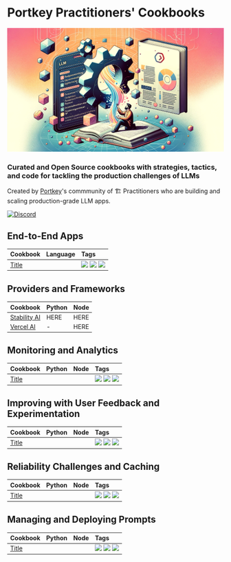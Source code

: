 # Portkey Practitioners' Cookbooks
![header](../images/header.png)

### Curated and Open Source cookbooks with strategies, tactics, and code for tackling the **production challenges** of LLMs

Created by [Portkey](https://portkey.ai/)'s commmunity of 🏗️ Practitioners who are building and scaling production-grade LLM apps.

<a href="https://discord.gg/sDk9JaNfK8" target="_blank"><img src="https://img.shields.io/discord/1143393887742861333?logo=discord" alt="Discord" height=22></a>

## End-to-End Apps

| Cookbook | Language | Tags |
| :- | :- | :- |
| [Title](/) | | <img src="https://img.shields.io/badge/OpenAI-firebrick" height=20> <img src="https://img.shields.io/badge/Supabase-blue" height=20> <img src="https://img.shields.io/badge/Postgres-darkgreen" height=20> |

## Providers and Frameworks

| Cookbook | Python | Node |
| :- | :- | :- | 
| [Stability AI](/) | HERE | HERE | 
| [Vercel AI](/) | - | HERE | 

## Monitoring and Analytics

| Cookbook | Python | Node | Tags |
| :- | :- | :- | :- |
| [Title](/) | | | <img src="https://img.shields.io/badge/OpenAI-firebrick" height=20> <img src="https://img.shields.io/badge/Supabase-blue" height=20> <img src="https://img.shields.io/badge/Postgres-darkgreen" height=20> |

## Improving with User Feedback and Experimentation

| Cookbook | Python | Node | Tags |
| :- | :- | :- | :- |
| [Title](/) | | | <img src="https://img.shields.io/badge/OpenAI-firebrick" height=20> <img src="https://img.shields.io/badge/Supabase-blue" height=20> <img src="https://img.shields.io/badge/Postgres-darkgreen" height=20> |

## Reliability Challenges and Caching

| Cookbook | Python | Node | Tags |
| :- | :- | :- | :- |
| [Title](/) | | | <img src="https://img.shields.io/badge/OpenAI-firebrick" height=20> <img src="https://img.shields.io/badge/Supabase-blue" height=20> <img src="https://img.shields.io/badge/Postgres-darkgreen" height=20> |

## Managing and Deploying Prompts

| Cookbook | Python | Node | Tags |
| :- | :- | :- | :- |
| [Title](/) | | | <img src="https://img.shields.io/badge/OpenAI-firebrick" height=20> <img src="https://img.shields.io/badge/Supabase-blue" height=20> <img src="https://img.shields.io/badge/Postgres-darkgreen" height=20> |